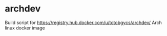 # archdev
Build script for https://registry.hub.docker.com/u/totobgycs/archdev/ Arch linux docker image
